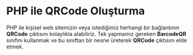# PHP ile QRCode Oluşturma
PHP ile kişisel web sitemizin veya istediğimiz herhangi bir bağlantının **QRCode** çıktısını kolaylıkla alabiliriz. Tek yapmamız gereken **BarcodeQR** sınıfını kullanmak ve bu sınıftan bir nesne üreterek **QRCode** çıktısını elde etmek.
